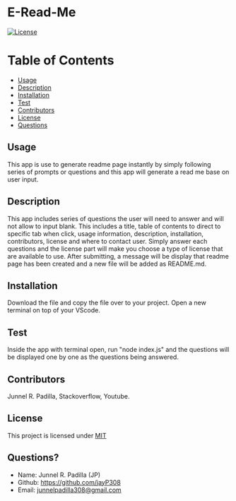 # E-Read-Me

[![License](https://img.shields.io/badge/License-MIT-blue.svg)](https://opensource.org/licenses/MIT)

# Table of Contents
* [Usage](#usage)
* [Description](#usage)
* [Installation](#installation)
* [Test](#test)
* [Contributors](#contributors)
* [License](#license)
* [Questions](#questions)
  
## Usage
This app is use to generate readme page instantly by simply following series of prompts or questions and this app will generate a read me base on user input.
  
## Description
This app includes series of questions the user will need to answer and will not allow to input blank. This includes a title, table of contents to direct to specific tab when click, usage information, description, installation, contributors, license and where to contact user. Simply answer each questions and the license part will make you choose a type of license that are available to use. After submitting, a message will be display that readme page has been created and a new file will be added as README.md.
  
## Installation
Download the file and copy the file over to your project. Open a new terminal on top of your VScode.

## Test
Inside the app with terminal open, run "node index.js" and the questions will be displayed one by one as the questions being answered.
  
## Contributors
Junnel R. Padilla, Stackoverflow, Youtube.
  
## License
This project is licensed under [MIT](https://opensource.org/licenses/MIT)

## Questions?
* Name: Junnel R. Padilla (JP)
* Github: https://github.com/jayP308
* Email: junnelpadilla308@gmail.com